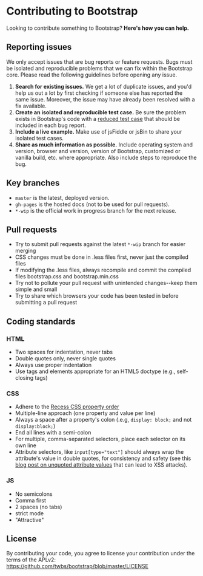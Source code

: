 # Contributing to Bootstrap

Looking to contribute something to Bootstrap? **Here's how you can help.**



## Reporting issues

We only accept issues that are bug reports or feature requests. Bugs must be isolated and reproducible problems that we can fix within the Bootstrap core. Please read the following guidelines before opening any issue.

1. **Search for existing issues.** We get a lot of duplicate issues, and you'd help us out a lot by first checking if someone else has reported the same issue. Moreover, the issue may have already been resolved with a fix available.
2. **Create an isolated and reproducible test case.** Be sure the problem exists in Bootstrap's code with a [reduced test case](http://css-tricks.com/reduced-test-cases/) that should be included in each bug report.
3. **Include a live example.** Make use of jsFiddle or jsBin to share your isolated test cases.
4. **Share as much information as possible.** Include operating system and version, browser and version, version of Bootstrap, customized or vanilla build, etc. where appropriate. Also include steps to reproduce the bug.



## Key branches

- `master` is the latest, deployed version.
- `gh-pages` is the hosted docs (not to be used for pull requests).
- `*-wip` is the official work in progress branch for the next release.



## Pull requests

- Try to submit pull requests against the latest `*-wip` branch for easier merging
- CSS changes must be done in .less files first, never just the compiled files
- If modifying the .less files, always recompile and commit the compiled files bootstrap.css and bootstrap.min.css
- Try not to pollute your pull request with unintended changes--keep them simple and small
- Try to share which browsers your code has been tested in before submitting a pull request



## Coding standards

### HTML

- Two spaces for indentation, never tabs
- Double quotes only, never single quotes
- Always use proper indentation
- Use tags and elements appropriate for an HTML5 doctype (e.g., self-closing tags)

### CSS

- Adhere to the [Recess CSS property order](http://markdotto.com/2011/11/29/css-property-order/)
- Multiple-line approach (one property and value per line)
- Always a space after a property's colon (.e.g, `display: block;` and not `display:block;`)
- End all lines with a semi-colon
- For multiple, comma-separated selectors, place each selector on its own line
- Attribute selectors, like `input[type="text"]` should always wrap the attribute's value in double quotes, for consistency and safety (see this [blog post on unquoted attribute values](http://mathiasbynens.be/notes/unquoted-attribute-values) that can lead to XSS attacks).

### JS

- No semicolons
- Comma first
- 2 spaces (no tabs)
- strict mode
- "Attractive"



## License

By contributing your code, you agree to license your contribution under the terms of the APLv2: https://github.com/twbs/bootstrap/blob/master/LICENSE
